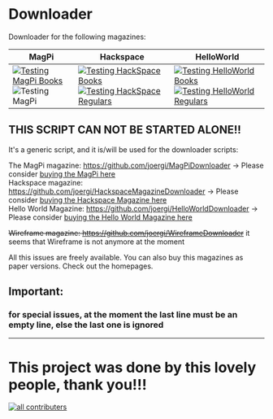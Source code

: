 # Downloader

Downloader for the following magazines:

| MagPi                                                                                                                                                                                                             | Hackspace                                                                                                                                                                                                                                | HelloWorld                                                                                                                                                                                                                                   |
|-------------------------------------------------------------------------------------------------------------------------------------------------------------------------------------------------------------------|------------------------------------------------------------------------------------------------------------------------------------------------------------------------------------------------------------------------------------------|----------------------------------------------------------------------------------------------------------------------------------------------------------------------------------------------------------------------------------------------|
| [![Testing MagPi Books](https://github.com/joergi/downloader/actions/workflows/testing-magpi-books.yml/badge.svg)](https://github.com/joergi/downloader/actions/workflows/testing-magpi-books.yml)     ![Testing MagPi](https://github.com/joergi/downloader/workflows/Testing%20MagPi%20Regular/badge.svg) | [![Testing HackSpace Books](https://github.com/joergi/downloader/actions/workflows/testing-hackspace-books.yml/badge.svg)](https://github.com/joergi/downloader/actions/workflows/testing-hackspace-books.yml)  [![Testing HackSpace Regulars](https://github.com/joergi/downloader/actions/workflows/testing-hackspace-regulars.yml/badge.svg)](https://github.com/joergi/downloader/actions/workflows/testing-hackspace-regulars.yml) | [![Testing HelloWorld Books](https://github.com/joergi/downloader/actions/workflows/testing-hello-world-books.yml/badge.svg)](https://github.com/joergi/downloader/actions/workflows/testing-hello-world-books.yml)  [![Testing HelloWorld Regulars](https://github.com/joergi/downloader/actions/workflows/testing-hello-world-regulars.yml/badge.svg)](https://github.com/joergi/downloader/actions/workflows/testing-hello-world-regulars.yml) |


## THIS SCRIPT CAN NOT BE STARTED  ALONE!!
It's a generic script, and it is/will be used for the downloader scripts:

The MagPi magazine: https://github.com/joergi/MagPiDownloader -> Please consider [buying the MagPi here](https://magpi.raspberrypi.com/)    
Hackspace magazine: https://github.com/joergi/HackspaceMagazineDownloader -> Please consider [buying the Hackspace Magazine here](https://hackspace.raspberrypi.com/)    
Hello World Magazine: https://github.com/joergi/HelloWorldDownloader -> Please consider [buying the Hello World Magazine here](https://helloworld.cc)    

~~Wireframe magazine: https://github.com/joergi/WireframeDownloader~~ it seems that Wireframe is not anymore at the moment

All this issues are freely available. You can also buy this magazines as paper versions. Check out the homepages.

## Important:
### for special issues, at the moment the last line must be an empty line, else the last one is ignored


---
# This project was done by this lovely people, thank you!!!
<a href="https://github.com/joergi/downloader/graphs/contributors">
<img alt="all contributers" src="https://contrib.rocks/image?repo=joergi/downloader" />
</a>
